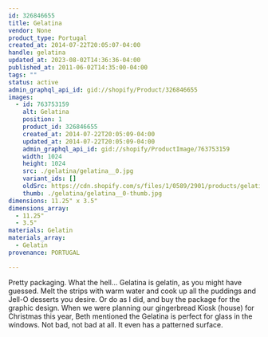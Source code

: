 ```yaml
---
id: 326846655
title: Gelatina
vendor: None
product_type: Portugal
created_at: 2014-07-22T20:05:07-04:00
handle: gelatina
updated_at: 2023-08-02T14:36:36-04:00
published_at: 2011-06-02T14:35:00-04:00
tags: ""
status: active
admin_graphql_api_id: gid://shopify/Product/326846655
images:
  - id: 763753159
    alt: Gelatina
    position: 1
    product_id: 326846655
    created_at: 2014-07-22T20:05:09-04:00
    updated_at: 2014-07-22T20:05:09-04:00
    admin_graphql_api_id: gid://shopify/ProductImage/763753159
    width: 1024
    height: 1024
    src: ./gelatina/gelatina__0.jpg
    variant_ids: []
    oldSrc: https://cdn.shopify.com/s/files/1/0589/2901/products/gelatina_1.jpeg?v=1406073909
    thumb: ./gelatina/gelatina__0-thumb.jpg
dimensions: 11.25" x 3.5"
dimensions_array:
  - 11.25"
  - 3.5"
materials: Gelatin
materials_array:
  - Gelatin
provenance: PORTUGAL

---
```


Pretty packaging. What the hell... Gelatina is gelatin, as you might have guessed. Melt the strips with warm water and cook up all the puddings and Jell-O desserts you desire. Or do as I did, and buy the package for the graphic design. When we were planning our gingerbread Kiosk (house) for Christmas this year, Beth mentioned the Gelatina is perfect for glass in the windows. Not bad, not bad at all. It even has a patterned surface.